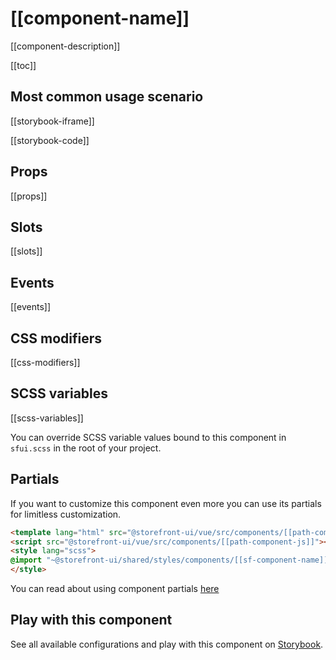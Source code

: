 # [[component-name]]

[[component-description]]


[[toc]]


## Most common usage scenario

[[storybook-iframe]]

[[storybook-code]]


## Props

[[props]]


## Slots

[[slots]]


## Events

[[events]]


## CSS modifiers

[[css-modifiers]]


## SCSS variables

[[scss-variables]]

You can override SCSS variable values bound to this component in `sfui.scss` in the root of your project.


<!-- No _internal components -->


## Partials

If you want to customize this component even more you can use its partials for limitless customization.

```html
<template lang="html" src="@storefront-ui/vue/src/components/[[path-component-html]]"></template>
<script src="@storefront-ui/vue/src/components/[[path-component-js]]"></script>
<style lang="scss">
@import "~@storefront-ui/shared/styles/components/[[sf-component-name]].scss";
</style>
```

You can read about using component partials [here](docs.storefrontui.io/customization)


## Play with this component

See all available configurations and play with this component on <a href="https://storybook.storefrontui.io/?path=/story/[[storybook-link]]">Storybook</a>.
